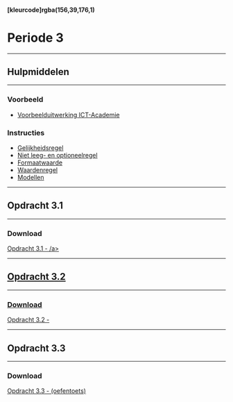 #### [kleurcode]rgba(156,39,176,1)

# Periode 3

---
## Hulpmiddelen
---

### Voorbeeld
* <a href="https://elo.kw1c.nl/CMS/Studie/811%20ICT-Academie/811%20VakkenInhoud/%5BB.01%20MOD%5D%20Modelleren/25187%20%C2%A0%20Applicatie-%20en%20mediaontwikkelaar/Periode%2001/Productie/01.%20Reader/Voorbeeld%20ICT-Academie.xlsx" target="_blank">Voorbeelduitwerking ICT-Academie</a>

### Instructies
* <a href="" target="_blank">Gelijkheidsregel</a>
* <a href="" target="_blank">Niet leeg- en optioneelregel</a>
* <a href="" target="_blank">Formaatwaarde</a>
* <a href="" target="_blank">Waardenregel</a>
* <a href="" target="_blank">Modellen</a>


---
## Opdracht 3.1
---

### Download
<a href="" target="_blank">Opdracht 3.1 - /a>

---
## Opdracht 3.2
---

### Download
<a href="" target="_blank">Opdracht 3.2 - </a>

---
## Opdracht 3.3
---

### Download
<a href="" target="_blank">Opdracht 3.3 -  (oefentoets)</a>
